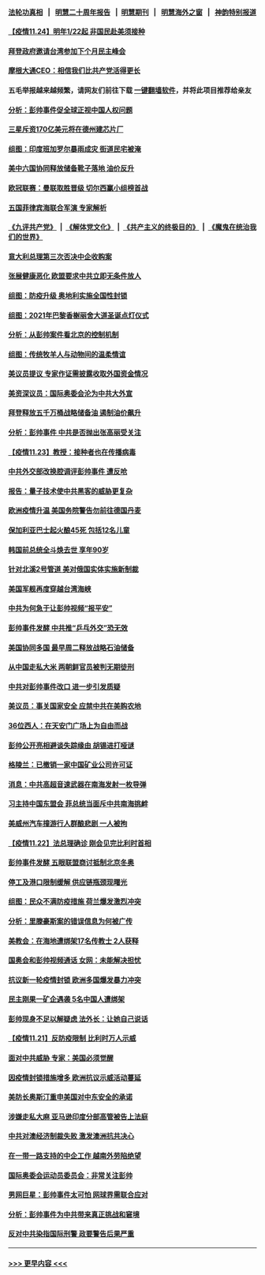 #### [法轮功真相](https://github.com/gfw-breaker/truth/blob/master/README.md?t=0) &nbsp;&nbsp;|&nbsp;&nbsp; [明慧二十周年报告](https://github.com/gfw-breaker/mh-reports/blob/master/README.md?t=0) &nbsp;&nbsp;|&nbsp;&nbsp;[明慧期刊](https://github.com/gfw-breaker/mh-qikan) &nbsp;&nbsp;|&nbsp;&nbsp; [明慧海外之窗](https://github.com/gfw-breaker/mh-news/blob/master/README.md?t=0) &nbsp;&nbsp;|&nbsp;&nbsp; [神韵特别报道](https://github.com/gfw-breaker/mh-news/blob/master/shenyun.md?t=0)
#### [【疫情11.24】明年1/22起 非国民赴美须接种](../pages/nsc418/n13395373.md?t=11242001) 
#### [拜登政府邀请台湾参加下个月民主峰会](../pages/nsc418/n13395032.md?t=11242001) 
#### [摩根大通CEO：相信我们比共产党活得更长](../pages/nsc418/n13394503.md?t=11242001) 
#### 五毛举报越来越频繁，请网友们前往下载 [一键翻墙软件](https://github.com/gfw-breaker/ssr-accounts)，并将此项目推荐给亲友
#### [分析：彭帅事件促全球正视中国人权问题](../pages/nsc418/n13394767.md?t=11242001) 
#### [三星斥资170亿美元将在德州建芯片厂](../pages/nsc418/n13394473.md?t=11242001) 
#### [组图：印度班加罗尔暴雨成灾 街道民宅被淹](../pages/nsc418/n13393250.md?t=11242001) 
#### [美中六国协同释放储备靴子落地 油价反升](../pages/nsc418/n13393989.md?t=11242001) 
#### [欧冠联赛：曼联取胜晋级 切尔西赢小组榜首战](../pages/nsc418/n13394339.md?t=11242001) 
#### [五国菲律宾海联合军演 专家解析](../pages/nsc418/n13393844.md?t=11242001) 
#### [《九评共产党》](https://github.com/begood0513/9ping.md/blob/master/README.md) &nbsp;|&nbsp; [《解体党文化》](../../../../jtdwh.md/blob/master/README.md)  &nbsp;|&nbsp; [《共产主义的终极目的》](../../../../gczydzjmd.md/blob/master/README.md) &nbsp;|&nbsp; [《魔鬼在统治我们的世界》](../../../../mgztzwmdsj.md/blob/master/README.md) 
#### [意大利总理第三次否决中企收购案](../pages/nsc418/n13393980.md?t=11242001) 
#### [张展健康恶化 欧盟要求中共立即无条件放人](../pages/nsc418/n13394144.md?t=11242001) 
#### [组图：防疫升级 奥地利实施全国性封锁](../pages/nsc418/n13393016.md?t=11242001) 
#### [组图：2021年巴黎香榭丽舍大道圣诞点灯仪式](../pages/nsc418/n13391134.md?t=11242001) 
#### [分析：从彭帅案件看北京的控制机制](../pages/nsc418/n13394039.md?t=11242001) 
#### [组图：传统牧羊人与动物间的温柔情谊](../pages/nsc418/n13393157.md?t=11242001) 
#### [美议员提议 专家作证需披露收取外国资金情况](../pages/nsc418/n13393963.md?t=11242001) 
#### [美资深议员：国际奥委会沦为中共大外宣](../pages/nsc418/n13393893.md?t=11242001) 
#### [拜登释放五千万桶战略储备油 遏制油价飙升](../pages/nsc418/n13393526.md?t=11242001) 
#### [分析：彭帅事件 中共是否抛出张高丽受关注](../pages/nsc418/n13393837.md?t=11242001) 
#### [【疫情11.23】教授：接种者也在传播病毒](../pages/nsc418/n13393299.md?t=11242001) 
#### [中共外交部改换腔调评彭帅事件 遭反呛](../pages/nsc418/n13393549.md?t=11242001) 
#### [报告：量子技术使中共黑客的威胁更复杂](../pages/nsc418/n13393202.md?t=11242001) 
#### [欧洲疫情升温 美国务院警告勿前往德国丹麦](../pages/nsc418/n13393043.md?t=11242001) 
#### [保加利亚巴士起火酿45死 包括12名儿童](../pages/nsc418/n13392841.md?t=11242001) 
#### [韩国前总统全斗焕去世 享年90岁](../pages/nsc418/n13392820.md?t=11242001) 
#### [针对北溪2号管道 美对俄国实体实施新制裁](../pages/nsc418/n13392344.md?t=11242001) 
#### [美国军舰再度穿越台湾海峡](../pages/nsc418/n13392429.md?t=11242001) 
#### [中共为何急于让彭帅视频“报平安”](../pages/nsc418/n13392026.md?t=11242001) 
#### [彭帅事件发酵 中共推“乒乓外交”恐无效](../pages/nsc418/n13391407.md?t=11242001) 
#### [美国协同多国 最早周二释放战略石油储备](../pages/nsc418/n13392019.md?t=11242001) 
#### [从中国走私大米 两朝鲜官员被判无期徒刑](../pages/nsc418/n13391933.md?t=11242001) 
#### [中共对彭帅事件改口 进一步引发质疑](../pages/nsc418/n13391682.md?t=11242001) 
#### [美议员：事关国家安全 应禁中共在美购农地](../pages/nsc418/n13391834.md?t=11242001) 
#### [36位西人：在天安门广场上为自由而战](../pages/nsc418/n13390029.md?t=11242001) 
#### [彭帅公开亮相避谈失踪缘由 胡锡进打哑谜](../pages/nsc418/n13391773.md?t=11242001) 
#### [格陵兰：已撤销一家中国矿业公司许可证](../pages/nsc418/n13391771.md?t=11242001) 
#### [消息：中共高超音速武器在南海发射一枚导弹](../pages/nsc418/n13391675.md?t=11242001) 
#### [习主持中国东盟会 菲总统当面斥中共南海挑衅](../pages/nsc418/n13391442.md?t=11242001) 
#### [美威州汽车撞游行人群酿悲剧 一人被拘](../pages/nsc418/n13391443.md?t=11242001) 
#### [【疫情11.22】法总理确诊 刚会见完比利时首相](../pages/nsc418/n13391120.md?t=11242001) 
#### [彭帅事件发酵 五眼联盟商讨抵制北京冬奥](../pages/nsc418/n13391020.md?t=11242001) 
#### [停工及港口限制缓解 供应链瓶颈现曙光](../pages/nsc418/n13391211.md?t=11242001) 
#### [组图：民众不满防疫措施 荷兰爆发激烈冲突](../pages/nsc418/n13390978.md?t=11242001) 
#### [分析：里滕豪斯案的错误信息为何被广传](../pages/nsc418/n13390830.md?t=11242001) 
#### [美教会：在海地遭绑架17名传教士 2人获释](../pages/nsc418/n13390093.md?t=11242001) 
#### [国奥会和彭帅视频通话 女网：未能解决担忧](../pages/nsc418/n13389812.md?t=11242001) 
#### [抗议新一轮疫情封锁 欧洲多国爆发暴力冲突](../pages/nsc418/n13389573.md?t=11242001) 
#### [民主刚果一矿企遇袭 5名中国人遭绑架](../pages/nsc418/n13389794.md?t=11242001) 
#### [彭帅现身不足以解疑虑 法外长：让她自己说话](../pages/nsc418/n13389524.md?t=11242001) 
#### [【疫情11.21】反防疫限制 比利时万人示威](../pages/nsc418/n13389434.md?t=11242001) 
#### [面对中共威胁 专家：美国必须觉醒](../pages/nsc418/n13389302.md?t=11242001) 
#### [因疫情封锁措施增多 欧洲抗议示威活动蔓延](../pages/nsc418/n13388472.md?t=11242001) 
#### [美防长奥斯汀重申美国对中东安全的承诺](../pages/nsc418/n13388417.md?t=11242001) 
#### [涉嫌走私大麻 亚马逊印度分部高管被告上法庭](../pages/nsc418/n13388376.md?t=11242001) 
#### [中共对澳经济制裁失败 激发澳洲抗共决心](../pages/nsc418/n13388306.md?t=11242001) 
#### [在一带一路支持的中企工作 越南外劳陷绝望](../pages/nsc418/n13388292.md?t=11242001) 
#### [国际奥委会运动员委员会：非常关注彭帅](../pages/nsc418/n13388226.md?t=11242001) 
#### [男网巨星：彭帅事件太可怕 网球界需联合应对](../pages/nsc418/n13388188.md?t=11242001) 
#### [分析：彭帅事件为中共带来真正挑战和窘境](../pages/nsc418/n13387150.md?t=11242001) 
#### [反对中共染指国际刑警 政要警告后果严重](../pages/nsc418/n13386918.md?t=11242001) 

----
#### [ >>> 更早内容 <<< ](../indexes/nsc418-earlier.md)
